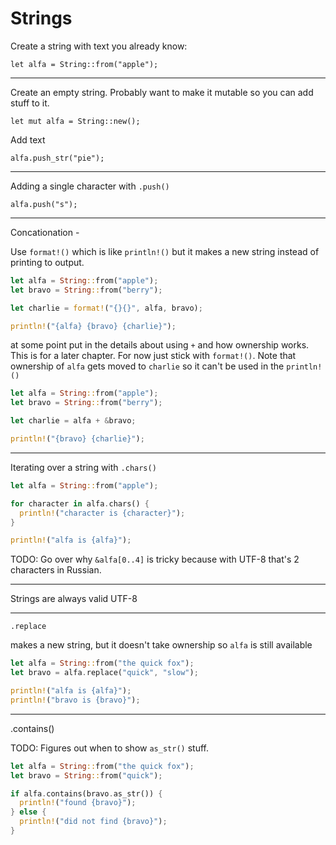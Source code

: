 # Strings

Create a string with text you already
know:

```rust,noplayground
let alfa = String::from("apple");
```

---

Create an empty string. Probably want
to make it mutable so you can add
stuff to it.

```rust,noplayground
let mut alfa = String::new();
```

Add text

```rust,noplayground
alfa.push_str("pie");
```

---

Adding a single character with `.push()`

```rust,noplayground
alfa.push("s");
```

---

Concationation -

Use `format!()` which is like `println!()`
but it makes a new string instead of printing
to output.

```rust
let alfa = String::from("apple");
let bravo = String::from("berry");

let charlie = format!("{}{}", alfa, bravo);

println!("{alfa} {bravo} {charlie}");
```

at some point put in the details about using
`+` and how ownership works. This is for
a later chapter. For now just stick with
`format!()`. Note that ownership of
`alfa` gets moved to `charlie` so it
can't be used in the `println!()`

```rust
let alfa = String::from("apple");
let bravo = String::from("berry");

let charlie = alfa + &bravo;

println!("{bravo} {charlie}");
```

---

Iterating over a string with `.chars()`

```rust
let alfa = String::from("apple");

for character in alfa.chars() {
  println!("character is {character}");
}

println!("alfa is {alfa}");
```

TODO: Go over why `&alfa[0..4]` is tricky
because with UTF-8 that's 2 characters
in Russian.

---

Strings are always valid UTF-8

---

`.replace`

makes a new string, but it doesn't
take ownership so `alfa` is still
available

```rust
let alfa = String::from("the quick fox");
let bravo = alfa.replace("quick", "slow");

println!("alfa is {alfa}");
println!("bravo is {bravo}");
```

---

.contains()

TODO: Figures out when to show `as_str()`
stuff.

```rust
let alfa = String::from("the quick fox");
let bravo = String::from("quick");

if alfa.contains(bravo.as_str()) {
  println!("found {bravo}");
} else {
  println!("did not find {bravo}");
}
```

